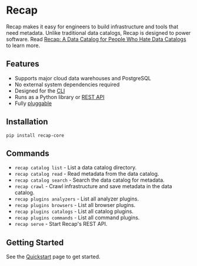 # Recap

Recap makes it easy for engineers to build infrastructure and tools that need metadata. Unlike traditional data catalogs, Recap is designed to power software. Read [Recap: A Data Catalog for People Who Hate Data Catalogs](https://cnr.sh/essays/recap-for-people-who-hate-data-catalogs) to learn more.

## Features

* Supports major cloud data warehouses and PostgreSQL
* No external system dependencies required
* Designed for the [CLI](cli.md)
* Runs as a Python library or [REST API](rest.md)
* Fully [pluggable](guides/plugins.md)

## Installation

    pip install recap-core

## Commands

* `recap catalog list` - List a data catalog directory.
* `recap catalog read` - Read metadata from the data catalog.
* `recap catalog search` - Search the data catalog for metadata.
* `recap crawl` - Crawl infrastructure and save metadata in the data catalog.
* `recap plugins analyzers` - List all analyzer plugins.
* `recap plugins browsers` - List all browser plugins.
* `recap plugins catalogs` - List all catalog plugins.
* `recap plugins commands` - List all command plugins.
* `recap serve` - Start Recap's REST API.

## Getting Started

See the [Quickstart](quickstart.md) page to get started.
